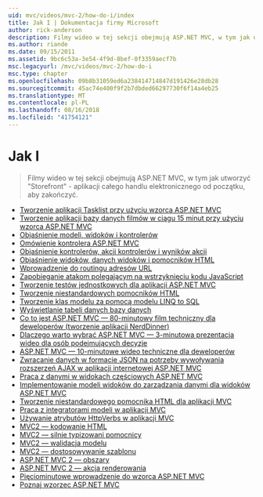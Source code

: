```yaml
---
uid: mvc/videos/mvc-2/how-do-i/index
title: Jak I | Dokumentacja firmy Microsoft
author: rick-anderson
description: Filmy wideo w tej sekcji obejmują ASP.NET MVC, w tym jak utworzyć "Storefront" - aplikacji całego handlu elektronicznego od początku, aby zakończyć.
ms.author: riande
ms.date: 09/15/2011
ms.assetid: 9bc6c53a-3e54-4f9d-8bef-0f3359aecf7b
msc.legacyurl: /mvc/videos/mvc-2/how-do-i
msc.type: chapter
ms.openlocfilehash: 09b8b31059ed6a238414714847d191426e28db28
ms.sourcegitcommit: 45ac74e400f9f2b7dbded66297730f6f14a4eb25
ms.translationtype: MT
ms.contentlocale: pl-PL
ms.lasthandoff: 08/16/2018
ms.locfileid: "41754121"
---
```

<a name="how-do-i"></a>Jak I
====================
> Filmy wideo w tej sekcji obejmują ASP.NET MVC, w tym jak utworzyć "Storefront" - aplikacji całego handlu elektronicznego od początku, aby zakończyć.


- [Tworzenie aplikacji Tasklist przy użyciu wzorca ASP.NET MVC](creating-a-tasklist-application-with-aspnet-mvc.md)
- [Tworzenie aplikacji bazy danych filmów w ciągu 15 minut przy użyciu wzorca ASP.NET MVC](creating-a-movie-database-application-in-15-minutes-with-aspnet-mvc.md)
- [Objaśnienie modeli, widoków i kontrolerów](understanding-models-views-and-controllers.md)
- [Omówienie kontrolera ASP.NET MVC](aspnet-mvc-controller-overview.md)
- [Objaśnienie kontrolerów, akcji kontrolerów i wyników akcji](understanding-controllers-controller-actions-and-action-results.md)
- [Objaśnienie widoków, danych widoków i pomocników HTML](understanding-views-view-data-and-html-helpers.md)
- [Wprowadzenie do routingu adresów URL](an-introduction-to-url-routing.md)
- [Zapobieganie atakom polegającym na wstrzyknięciu kodu JavaScript](preventing-javascript-injection-attacks.md)
- [Tworzenie testów jednostkowych dla aplikacji ASP.NET MVC](creating-unit-tests-for-aspnet-mvc-applications.md)
- [Tworzenie niestandardowych pomocników HTML](creating-custom-html-helpers.md)
- [Tworzenie klas modelu za pomocą modelu LINQ to SQL](creating-model-classes-with-linq-to-sql.md)
- [Wyświetlanie tabeli danych bazy danych](displaying-a-table-of-database-data.md)
- [Co to jest ASP.NET MVC — 80-minutowy film techniczny dla deweloperów (tworzenie aplikacji NerdDinner)](what-is-aspnet-mvc-80-minute-technical-video-for-developers-building-nerddinner.md)
- [Dlaczego warto wybrać ASP.NET MVC — 3-minutowa prezentacja wideo dla osób podejmujących decyzje](why-aspnet-mvc-3-minute-overview-video-for-decision-makers.md)
- [ASP.NET MVC — 10-minutowe wideo techniczne dla deweloperów](aspnet-mvc-how-10-minute-technical-video-for-developers.md)
- [Zwracanie danych w formacie JSON na potrzeby wywoływania rozszerzeń AJAX w aplikacji internetowej ASP.NET MVC](how-do-i-return-json-formatted-data-for-an-ajax-call-in-an-aspnet-mvc-web-application.md)
- [Praca z danymi w widokach częściowych ASP.NET MVC](how-do-i-work-with-data-in-aspnet-mvc-partial-views.md)
- [Implementowanie modeli widoków do zarządzania danymi dla widoków ASP.NET MVC](how-do-i-implement-view-models-to-manage-data-for-aspnet-mvc-views.md)
- [Tworzenie niestandardowego pomocnika HTML dla aplikacji MVC](how-do-i-create-a-custom-html-helper-for-an-mvc-application.md)
- [Praca z integratorami modeli w aplikacji MVC](how-do-i-work-with-model-binders-in-an-mvc-application.md)
- [Używanie atrybutów HttpVerbs w aplikacji MVC](how-do-i-use-httpverbs-attributes-in-an-mvc-application.md)
- [MVC2 — kodowanie HTML](mvc2-html-encoding.md)
- [MVC2 — silnie typizowani pomocnicy](mvc2-stronglytyped-helpers.md)
- [MVC2 — walidacja modelu](mvc2-model-validation.md)
- [MVC2 — dostosowywanie szablonu](mvc2-template-customization.md)
- [ASP.NET MVC 2 — obszary](aspnet-mvc-2-areas.md)
- [ASP.NET MVC 2 — akcja renderowania](aspnet-mvc-2-render-action.md)
- [Pięciominutowe wprowadzenie do wzorca ASP.NET MVC](5-minute-introduction-to-aspnet-mvc.md)
- [Poznaj wzorzec ASP.NET MVC](how-to-best-learn-asp-net-mvc.md)
